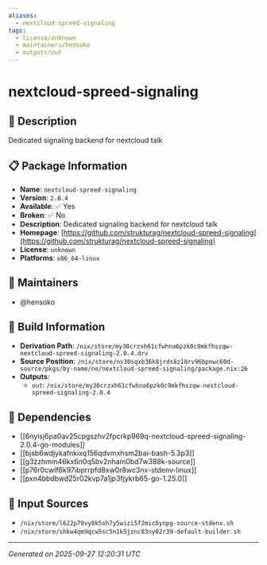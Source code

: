 ```yaml
---
aliases:
  - nextcloud-spreed-signaling
tags:
  - license/unknown
  - maintainers/hensoko
  - outputs/out
---
```


# nextcloud-spreed-signaling

## 📝 Description

Dedicated signaling backend for nextcloud talk

## 📋 Package Information

- **Name**: `nextcloud-spreed-signaling`
- **Version**: `2.0.4`
- **Available**: ✅ Yes
- **Broken**: ✅ No
- **Description**: Dedicated signaling backend for nextcloud talk
- **Homepage**: [https://github.com/strukturag/nextcloud-spreed-signaling](https://github.com/strukturag/nextcloud-spreed-signaling)
- **License**: `unknown`
- **Platforms**: `x86_64-linux`
## 👥 Maintainers

- @hensoko


## 🔧 Build Information

- **Derivation Path**: `/nix/store/my38crzxh61cfwhna6pzk0c9mkfhszqw-nextcloud-spreed-signaling-2.0.4.drv`
- **Source Position**: `/nix/store/ns30sqxb36k8jrds8z18rv96bpnwc60d-source/pkgs/by-name/ne/nextcloud-spreed-signaling/package.nix:26`
- **Outputs**:
  - `out`:  `/nix/store/my38crzxh61cfwhna6pzk0c9mkfhszqw-nextcloud-spreed-signaling-2.0.4`

## 🔗 Dependencies

- [[6nyisj6pa0av25cpgszhv2fpcrkp969q-nextcloud-spreed-signaling-2.0.4-go-modules]]
- [[bjsb6wdjykafnkixq156qdvmxhsm2bai-bash-5.3p3]]
- [[g3zzhmm46kx6n0q5bv2nham0bd7w388k-source]]
- [[p76r0cwlf6k97ibprrpfd8xw0r8wc3nx-stdenv-linux]]
- [[pxn4bbdbwd25r02kvp7a1jp3fjykrb65-go-1.25.0]]

## 📁 Input Sources

- `/nix/store/l622p70vy8k5sh7y5wizi5f2mic6ynpg-source-stdenv.sh`
- `/nix/store/shkw4qm9qcw5sc5n1k5jznc83ny02r39-default-builder.sh`

---
*Generated on 2025-09-27 12:20:31 UTC*
